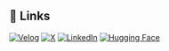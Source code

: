 ## 🔗 Links
[![Velog](https://img.shields.io/badge/Velog-20C997?style=for-the-badge&logo=velog&logoColor=white)](https://velog.io/@jayn2u/posts)
[![X](https://img.shields.io/badge/X-000000?style=for-the-badge&logo=x&logoColor=white)](https://x.com/dailytonychoi)
[![LinkedIn](https://img.shields.io/badge/LinkedIn-0A66C2?style=for-the-badge&logo=linkedin&logoColor=white)](https://www.linkedin.com/in/jwchoi179/)
[![Hugging Face](https://img.shields.io/badge/🤗%20Hugging%20Face-FF6F00?style=for-the-badge&logo=huggingface&logoColor=white)](https://huggingface.co/jayn2u)
